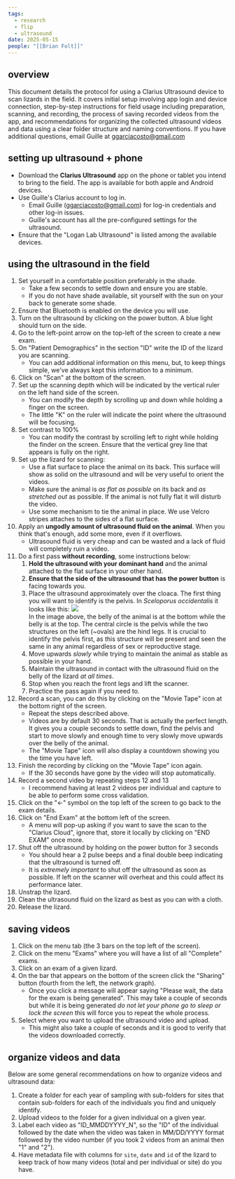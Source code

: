 ```yaml
---
tags:
  - research
  - flip
  - ultrasound
date: 2025-05-15
people: "[[Brian Folt]]"
---
```

## overview
This document details the protocol for using a Clarius Ultrasound device to scan lizards in the field. It covers initial setup involving app login and device connection, step-by-step instructions for field usage including preparation, scanning, and recording, the process of saving recorded videos from the app, and recommendations for organizing the collected ultrasound videos and data using a clear folder structure and naming conventions. If you have additional questions, email Guille at [ggarciacosto@gmail.com](mailto:ggarciacosto@gmail.com)
## setting up ultrasound + phone
- Download the **Clarius Ultrasound** app on the phone or tablet you intend to bring to the field. The app is available for both apple and Android devices. 
- Use Guille's Clarius account to log in. 
	- Email Guille (ggarciacosto@gmail.com) for log-in credentials and other log-in issues. 
	- Guille's account has all the pre-configured settings for the ultrasound. 
- Ensure that the "Logan Lab Ultrasound" is listed among the available devices. 
## using the ultrasound in the field
1. Set yourself in a comfortable position preferably in the shade.
	- Take a few seconds to settle down and ensure you are stable. 
	- If you do not have shade available, sit yourself with the sun on your back to generate some shade. 
2. Ensure that Bluetooth is enabled on the device you will use. 
3. Turn on the ultrasound by clicking on the power button. A blue light should turn on the side. 
4. Go to the left-point arrow on the top-left of the screen to create a new exam. 
5. On "Patient Demographics" in the section "ID" write the ID of the lizard you are scanning.
	-  You can add additional information on this menu, but, to keep things simple, we've always kept this information to a minimum. 
6. Click on "Scan" at the bottom of the screen.
7. Set up the scanning depth which will be indicated by the vertical ruler on the left hand side of the screen. 
	- You can modify the depth by scrolling up and down while holding a finger on the screen. 
	- The little "K" on the ruler will indicate the point where the ultrasound will be focusing. 
8. Set contrast to 100% 
	- You can modify the contrast by scrolling left to right while holding the finder on the screen. Ensure that the vertical grey line that appears is fully on the right. 
9. Set up the lizard for scanning: 
	- Use a flat surface to place the animal on its back. This surface will show as solid on the ultrasound and will be very useful to orient the videos. 
	- Make sure the animal is *as flat as possible* on its back and *as stretched out* as possible. If the animal is not fully flat it will disturb the video. 
	- Use some mechanism to tie the animal in place. We use Velcro stripes attaches to the sides of a flat surface. 
10. Apply an **ungodly amount of ultrasound fluid on the animal**. When you think that's enough, add some more, even if it overflows. 
	- Ultrasound fluid is very cheap and can be wasted and a lack of fluid will completely ruin a video. 
11. Do a first pass **without recording**, some instructions below:
	1. **Hold the ultrasound with your dominant hand** and the animal attached to the flat surface in your other hand. 
	2. **Ensure that the side of the ultrasound that has the power button** is facing towards you. 
	3. Place the ultrasound approximately over the cloaca. The first thing you will want to identify is the pelvis. In *Sceloporus occidentalis* it looks like this: 
		**![](https://lh7-rt.googleusercontent.com/docsz/AD_4nXeJA9pbwXnvlZHEUYMA8vClNDxojfN9kGU4w3abqH1whG3ytiJ5VVTyo9YHjqi667w11fCIXAPJRZxG4pTViNuHO2MmivVr1wFT7lbA8SRPvbtGzw2HbtMCJyUQRKjw9S93xKRqLA?key=cJpfcFBkAmL36R9qJJ0ECg)**	
		In the image above, the belly of the animal is at the bottom while the belly is at the top. The central circle is the pelvis while the two structures on the left (~ovals) are the hind legs. It is crucial to identify the pelvis first, as this structure will be present and seen the same in any animal regardless of sex or reproductive stage.
	4. Move upwards *slowly* while trying to maintain the animal as stable as possible in your hand. 
	5. Maintain the ultrasound in contact with the ultrasound fluid on the belly of the lizard *at all times*. 
	6. Stop when you reach the front legs and lift the scanner. 
	7. Practice the pass again if you need to. 
12. Record a scan, you can do this by clicking on the "Movie Tape" icon at the bottom right of the screen. 
	- Repeat the steps described above. 
	- Videos are by default 30 seconds. That is actually the perfect length. It gives you a couple seconds to settle down, find the pelvis and start to move slowly and enough time to very slowly move upwards over the belly of the animal. 
	- The "Movie Tape" icon will also display a countdown showing you the time you have left. 
13. Finish the recording by clicking on the "Movie Tape" icon again. 
	- If the 30 seconds have gone by the video will stop automatically. 
14. Record a second video by repeating steps 12 and 13
	- I recommend having at least 2 videos per individual and capture to be able to perform some cross validation.
15. Click on the "<-" symbol on the top left of the screen to go back to the exam details. 
16. Click on "End Exam" at the bottom left of the screen. 
	- A menu will pop-up asking if you want to save the scan to the "Clarius Cloud", ignore that, store it locally by clicking on "END EXAM" once more. 
17. Shut off the ultrasound by holding on the power button for 3 seconds
	- You should hear a 2 pulse beeps and a final double beep indicating that the ultrasound is turned off. 
	- It is *extremely important* to shut off the ultrasound as soon as possible. If left on the scanner will overheat and this could affect its performance later. 
18. Unstrap the lizard.
19. Clean the ultrasound fluid on the lizard as best as you can with a cloth.
20. Release the lizard. 
## saving videos
1. Click on the menu tab (the 3 bars on the top left of the screen). 
2. Click on the menu "Exams" where you will have a list of all "Complete" exams. 
3. Click on an exam of a given lizard. 
4. On the bar that appears on the bottom of the screen click the "Sharing" button (fourth from the left, the network graph). 
	- Once you click a message will appear saying "Please wait, the data for the exam is being generated". This may take a couple of seconds but while it is being generated *do not let your phone go to sleep or lock the screen* this will force you to repeat the whole process. 
5. Select where you want to upload the ultrasound video and upload.
	- This might also take a couple of seconds and it is good to verify that the videos downloaded correctly. 
## organize videos and data
Below are some general recommendations on how to organize videos and ultrasound data:
1. Create a folder for each year of sampling with sub-folders for sites that contain sub-folders for each of the individuals you find and uniquely identify. 
2. Upload videos to the folder for a given individual on a given year. 
3. Label each video as "ID_MMDDYYYY_N", so the "ID" of the individual followed by the date when the video was taken in MM/DD/YYYY format followed by the video number (if you took 2 videos from an animal then "1" and "2"). 
4. Have metadata file with columns for `site`, `date` and `id` of the lizard to keep track of how many videos (total and per individual or site) do you have. 